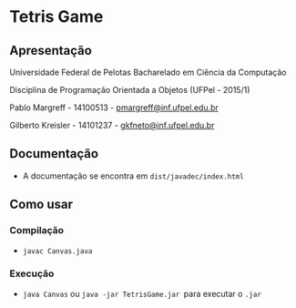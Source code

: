 # Tetris Game

## Apresentação

Universidade Federal de Pelotas Bacharelado em Ciência da Computação

Disciplina de Programação Orientada a Objetos (UFPel - 2015/1)

Pablo Margreff - 14100513 - pmargreff@inf.ufpel.edu.br

Gilberto Kreisler - 14101237 - gkfneto@inf.ufpel.edu.br

## Documentação
* A documentação se encontra em `dist/javadec/index.html`

## Como usar

### Compilação
* `javac Canvas.java`
	
### Execução
* `java Canvas` ou `java -jar TetrisGame.jar `para executar o `.jar`
